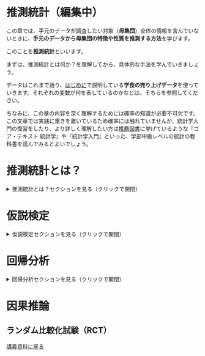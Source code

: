 # 推測統計（編集中）

この章では、手元のデータが調査したい対象（**母集団**）全体の情報を含んでいないときに、**手元のデータから母集団の特徴や性質を推測する方法**を学びます。

このことを**推測統計**といいます。

まずは、推測統計とは何か？を理解してから、具体的な手法を学んでいきましょう。

データはこれまで通り、[はじめに](dataintro_intro.html)で説明している**学食の売り上げデータ**を使っていきます。それぞれの変数が何を表しているのかなどは、そちらを参照してください。

ちなみに、この章の内容を深く理解するためには確率の知識が必要不可欠です。この文章では実践に重きを置いているため確率には触れていませんが、統計学入門の復習をしたり、より詳しく理解したい方は[推薦図書](dataintro_book.html)に挙げているような『コア・テキスト 統計学』や『統計学入門』といった、学部中級レベルの統計の教科書を読んでみるとよいでしょう。

# 推測統計とは？
<details>
<summary>推測統計とは？セクションを見る（クリックで開閉）</summary>

そもそもデータ分析をする理由に立ち返ってみます。当たり前ですが、**データ分析の目的は、データを使って何かしらの問題を解決したり、現状を改善したりすること**です。

私たちは、現在**学食の売上向上プロジェクト**に参加しています。学食の売上向上という目標のためには、キャンペーンを打ち出すのが良いのか、広告を出すのが良いのか、営業時間を変更するのが良いのか、頻繁に新メニューを開発するのが良いのか、そして、それぞれの施策はどれほど売上向上に寄与するのか、を知りたいのです。

そのためには、**母集団の情報を知る必要があります**。学食の売上向上プロジェクトにおいては、学食を利用する可能性があるすべての人の情報です。母集団全体の情報を知ることができれば、例えば、実際に広告を出したときにどの程度売り上げが変化したのかを測ることができます。

**母集団のすべての対象を調査すること**を**全数調査**と呼びます。

しかし、現実には**母集団全体の情報を手に入れられるケースはほとんどありません**。そこで、多くの場合、**母集団から適切に抽出（サンプリング）した標本（データ）を用いて、母集団の情報を推測しよう**とします。

このように、**標本から母集団の情報を推測すること**を**推測統計**と言います。

推測統計には、大きく分けて**統計的推定**と**仮説検定**の2つの方法があります。

#### 統計的推定

**母集団の統計量**（平均や分散など）**を、データから統計的に推測すること**を指します。

例えば、

- 手元のデータでは1回あたりの売り上げ平均が500円だったので、母集団の1回あたりの売り上げ平均も500円だろうと推測する。
- 手元のデータでは購入者の男性割合が $55\%$ だったので、母集団の男性割合は $54 \sim 56\%$ だろうと推測する。

こういった推測が統計的推定です。

推定には、**1つの値で推定する点推定**と、**ある程度の幅をもって推定する区間推定**があります。

#### 仮説検定

**母集団に関する仮説が成り立つか否かを、統計的な手続きを踏んで、データから判断すること**を指します。

例えば、

- 木曜日より火曜日の方が売り上げが大きいかどうか
- ある広告を出すことによって売り上げが変化するかどうか

こういった仮説を検証する手続きが仮説検定です。

## サンプリングと標本の代表性

推定をするにしても、仮説検定をするにしても、**標本が母集団の情報を正しく反映している（標本に代表性がある）かどうかが重要**なポイントになります。

この重要性は、代表性がないケースを想像すると分かりやすいでしょう。

例えば、学食を利用する可能性があるすべての人を母集団として想定しているにもかかわらず、手元には経済学部の教員の購入データしかないとします。

学食は主に学生が利用することが多いでしょうから、母集団の平均年齢を推定したいときに、手元のデータの平均年齢を母集団の平均年齢と見なすことはできません。

また、学生の行動は時間割に左右されていて、ほとんどの学生が昼休みに学食を利用するのに対し、教員は混雑を避けて昼休み前後に利用時間をずらす傾向があるかもしれません。この場合、手元のデータの利用時間のピークを母集団の利用時間のピークとは見なせません。

さらに、学生と教員では予算にも差があるかもしれません。例えば学生は1食あたり400円以内に収めたいと考えている一方、教員は1食あたり600円までは使って良いと考えているかもしれません。この予算の差は1回あたりの購入金額に表れる可能性があるため、データから得られた平均購入金額を、母集団の平均購入金額と見なすことは難しいでしょう。

このような誤った推測を避けるために、**標本が代表性をもつようにバランスよくサンプリングする必要**があるのです。

逆に言うと、標本が代表性をもっていさえすれば、標本平均を母集団の平均だと見なしたり、標本分散を母集団の分散だと見なすことが可能です。

**母集団の情報を推測するために使う数値**（例えば、母集団の平均を推測するために用いるデータの標本平均のこと）**を推定量と呼びます**。

### ランダムサンプリング

標本が代表性をもつようにバランスよくサンプリングする方法が**ランダムサンプリング**（**無作為抽出**）です。

ランダムサンプリングは、**母集団に含まれる調査対象のそれぞれが、標本として抽出される可能性を等しくしたうえで標本を選ぶ方法**です。

例えば、学食を利用する可能性があるすべての人に $1/100$ の確率で当たる（標本として抽出される）くじを引いてもらうようなイメージです。

ランダムサンプリングを行うことで、母集団の情報をバランス良く反映した標本を作ることができます。

![](fig_dataintro_random.png)

代表性のある標本を作ることができたら、標本から得られた数値を推定量にすることができます。

ただし、母集団の情報をすべて集めているわけではない以上、**推定量には必ず誤差が生じます**。**推測をする際には、この誤差も考慮に入れる必要があります**。

## 標準誤差

母集団の情報を推測する際に用いる**推定量のばらつきを標準誤差（Standard error; SE）と呼びます**。

言い換えると、標準誤差は**推定量の標準偏差**です。一般的には**標本平均の標準偏差**を意味します。

名前は似ていますが、**標準偏差と標準誤差は別物なので注意**しましょう。

標準誤差は**推定の精度を表す指標**で、**標準誤差が小さいほど、推定量はばらつきが小さく推定の精度が高い**ことを示します。

データ$(x_{1}, \cdots, x_{n})$を用いた**標準誤差$SE$は**、

$$
SE = \frac{s}{\sqrt{n}} = \frac{\sqrt{\frac{1}{1-n}\sum_{i=1}^{n}(x_{i} - \bar{x})^2}}{\sqrt{n}}
$$

で求められます。つまり、**不偏分散をサンプルサイズで割ったものの平方根**です。

不偏分散については、[記述統計（ `.P`関数と`.S`関数）](dataintro_descriptive.html#.P関数と.S関数)を参照してください。

式を見て分かるように、$SE$の分母にはサンプルサイズが入っています。**標本のサンプルサイズが大きくなると**標準誤差は小さくなる、つまり、**精度の高い推定ができる**ということです。

例えば、手元のデータは1万人の母集団からランダムサンプリングしたものであるとし、手元のデータから母集団の平均購入金額を推測するとします。

ランダムサンプリングを複数回行うケースを考えてみます。1回あたりのサンプルサイズが100人のとき、例えば最初の100人の平均購入金額は500円、2回目の100人の平均購入金額は530円、3回目の100人の平均購入金額は490円と、標本ごとに平均購入金額が大きく異なることもあるでしょう。

ところが、1回あたりのサンプルサイズが1000人だとすると、例えば最初の1000人の平均購入金額は501円、2回目の1000人の平均購入金額は502円、3回目の1000人の平均購入金額は499円と、標本ごとの平均購入金額はそこまで大きく変わらないと想像できます。

1回あたりのサンプルサイズが2000人、3000人、…と増えていけば、さらに平均購入金額のばらつきは小さくなっていき、十分大きなサンプルサイズを得ることができれば、母集団の真の平均購入金額をほぼ誤差なく推測することができるようになります。

これが、サンプルサイズが大きいと精度高く推測できるというイメージです。

### 標準誤差を考慮した棒グラフ

標準誤差を用いると、手元のデータで得られた統計量の精度はどの程度なのかを知ることができました。

この推定精度を考慮したグラフを作成することで、より深い洞察が得られる場合があります。

例えば、男女間で平均購入金額に差があるかを知りたい、気温によってよく購入される商品の違いがあるのかを知りたいなど、特に**グループ間の平均に統計的に差があるかどうかを知りたいとき**にとても有用です。

![](fig_dataintro_sebar.png)

これは、標準誤差を考慮したうえで男女別に平均購入金額を棒グラフにしたものです。

**棒グラフの高さは、男性、女性それぞれの平均購入金額**を表します。

それぞれのバーには、**バーの高さを中心にエラーバーと呼ばれるひげのようなもの**がついています。これが**誤差範囲**を表します。

**データから算出された標本平均がバーの高さにあるならば、母集団の真の平均購入金額は、おおよそこの誤差範囲のどこかに分布しているだろう、という範囲**を示しています。この区間を**信頼区間**と呼びます。

**信頼区間を求めること**は、推測統計のうち**統計的推定**に相当します。

信頼区間は確率をもって設定するため、どの程度の精度で推測したいかによってひげの長さは変わってきますが、**一般的には95%信頼区間**を求めることが多いです。

この95%という数字の解釈には、注意が必要です。

95％信頼区間は、**真の母集団の平均が信頼区間内にある確率が95％だと言っているわけではありません。**

正しくは、**信頼区間が100個あるときに95個の信頼区間には真の母集団の平均が含まれる**ことを表します。

ここまでの話をきちんと理解するためには、確率を勉強する必要がありますが、大事なことは、**エラーバーがあることによって、標本から得られたグループ間の平均の差が、意味のある差なのか、それとも単なる偶然によって得られた差なのかをざっくりと知ることができる**ということです。

2つのグラフの**エラーバーの範囲が重なっていなければ、グループ間の平均には統計的に差がある**と言えますし、**エラーバーの範囲がほとんど重なっていれば、グループ間の平均に統計的な差があるとは言えない**ことになります。

エラーバー付棒グラフを作れるようになると、さまざまな分析が可能になります。例えば

- 昼と夜で売上金額が変化するのかを知ることができる
- 曜日によって利用者の平均年齢が変化するのかを知ることができる
- 打ち出した広告に効果があったのかを検証することができる

ランダムサンプリングされたデータと、標準誤差の知識があれば、工夫次第で大抵の疑問に答えることができます。少し難しい話ではありますが、ぜひ使い方をマスターしましょう。

#### Excelで標準誤差を考慮した棒グラフを作る

Excelでエラーバー付棒グラフを作るには、まず、グループ別にデータを整理する必要があります。

いくつか方法はありますが、グループごとにデータを分割すると分かりやすいでしょう。

ここでは、男女で平均購入金額の差があるかどうかを分析していきます。

**データ分割方法**

![](fig_dataintro_sebar_filter.png)

1. `gender`変数でフィルタをかけ、男性のデータのみを表示
    - グループを規定する変数でフィルタをかけるので、例えば、商品別に分けるなら`item`変数でフィルタをかける
2. フィルタリングされたデータをすべてコピーし、適当なところにペーストする
3. 女性についても1と2を行う

男女別にデータを分割できたら、以下のような表を作ります。

![](fig_dataintro_sebar_table.png)

**必要項目**

- 男女別の平均
    - `AVERAGE`関数を使う
- 男女別の不偏分散
    - `STDEV.S`関数を使う
- 男女別のサンプルサイズ
    - `COUNT`関数を使う
        - `COUNT`関数はデータ範囲を指定して、`= COUNT(データ範囲)`のように使う
- 男女別の標準誤差
    - 男女別に計算した平均、不偏分散、サンプルサイズを使って計算する
    - セルに`= 不偏分散のセル番地/SQRT(サンプルサイズのセル番地)`と入力
    - `SQRT()`関数は、（）内に指定した数値（計算式でもOK）の平方根を返す関数
- 男女別の信頼区間
    - 男女別の標準誤差を使って計算
    - 95％信頼区間：`= 1.96*標準誤差のセル番地`と入力
    - かける数字の大きさによってさまざまな信頼区間を計算可能
        - 90％信頼区間：`= 1.64*標準誤差のセル番地`
        - 99％信頼区間：`= 2.58*標準誤差のセル番地`

![サンプルサイズ](fig_dataintro_sebar_count.png)
![標準誤差](fig_dataintro_sebar_se.png)
![信頼区間](fig_dataintro_sebar_ci.png)

表ができたら、グループ名と各平均値のセルを選択し、棒グラフを作ります。できたグラフに、以下の手順でエラーバーを追加しましょう。

**エラーバー追加手順**

1. グラフを選択し、**グラフのデザイン**→**グラフ要素を追加**→**誤差範囲**→**その他の誤差範囲オプション**の順に選択
2. 誤差範囲の追加ウィンドウでエラーバーを追加したいグループ名を選択しOKをクリック
3. **誤差範囲の書式設定**メニューの**誤差範囲**から**ユーザー設定**を選択
4. ユーザー設定の誤差範囲ウィンドウで、**正の誤差の値**と**負の誤差の値**両方に計算した**信頼区間のセル番地**を指定

![グラフの選択](fig_dataintro_sebar_gen.png)
![標準誤差を追加](fig_dataintro_sebar_gen1.png)
![標準誤差の設定](fig_dataintro_sebar_gen2.png)

これで、エラーバー付棒グラフを作成できました。

![](fig_dataintro_sebar.png)

男性のほうが女性より平均購入金額が高く、しかも、男女のエラーバーが重なる範囲がないため、真の平均購入金額も男女で異なる可能性が高いといえます。

</details>

# 仮説検定
<details>
<summary>仮説検定セクションを見る（クリックで開閉）</summary>

エラーバー付棒グラフを作成することで、グループ間で平均値に差があるかどうかをざっくりと知ることができました。

しかし、これはあくまでもざっくりとした分析です。

- 男女間で平均購入金額に統計的に意味がある差が存在するのではないか
- 広告によって売り上げは向上したのではないか
- 時間帯によって客層は異なるのではないか

こういった**仮説**にしっかりと答えるためには、何らかの**客観的な基準で評価をする**ことが必要です。

データを利用して、このような**仮説が正しいかどうかを客観的に判断することを仮説検定**と呼びます。

例えば、男女間で平均購入金額に差があるのではないか、という仮説を検討します。

データから得られた平均購入金額は、男性が約438円、女性が約408円でした。

男性の方が30円多く購入しているから、**男女間では平均購入金額に差があると言える**でしょうか？それとも、たまたま選ばれたデータによって**偶然生じた差にすぎない**のでしょうか？

仮に言えたとして、**何円以上の差があれば男女間に差があると言えるでしょうか？**

この問いに答えるために、まずは**仮説を立てます**。

統計的手法を用いて仮説検定を行う際には、**仮説の立て方に少し独特な作法があります**。

- **×**　男女間で平均購入金額に差が**ある**
- **〇**　男女間で平均購入金額に差は**ない**

このように、**差はないという仮説を立て**、この仮説を統計的に否定する（**棄却する**）ことで、**男女間で平均購入金額に差があるという仮説を支持**します。

#### 帰無仮説と対立仮説

- **帰無仮説**：「差はない」という**否定したい仮説**のこと
    - 否定することによって無に帰す仮説という意味
    - 上の例では、「男女間で平均購入金額に差は**ない**」という仮説のこと
- **対立仮説**：「差がある」という**支持したい仮説**のこと
    - 帰無仮説に対立するという意味
    - 上の例では、「男女間で平均購入金額に差が**ある**」という仮説のこと
    - 対立仮説を「男性の方が女性より平均購入金額が高い」とすることもできる
        - 対立仮説が「差がある」のとき：男性の方が平均購入金額が高いときと低いときの両方を支持する（**両側検定**という）
        - 対立仮説が「男性の方が女性より平均購入金額が高い」のとき：男性の方が平均購入金額が高いという片側の差のみを支持する（**片側検定**という）

少し回りくどく見えるかもしれませんが、**「差がある」ことを仮説にするのは意外と難しい**のです。

大きな理由は、**どの程度の大きさであれば「差がある」と言えるのか、客観的な指標で判断しづらい**ことです。10円の差を「差がある」と言う人もいれば、100円差があっても「差はない」と言う人もいるかもしれません。

そこで、
1. **差がないことが正しいと仮定**し、
2. **得られたデータが「差がない」前提の下ではとても珍しい確率でしか得られないもの**だとしたら、
3. **差がないという前提を否定**する、

という手順を踏むことで、「差がある」という仮説を支持していくのです。

### Excelで仮説検定（t検定）をする

**男女間での平均購入金額に差があるかどうかという仮説を例**に、仮説検定の中でも、特に **$t$ 検定の手順**を見ていきましょう。t 検定は、平均値の差があるかどうかを検定するときに使われる手法です。手順は以下の通りです。

1. 有意水準を決める
2. 仮説を立てる
3. $t$ 検定を実行する
4. 結果を解釈する

1つひとつを詳しく見ていきましょう。

#### 1. 有意水準を決める

まずは、どういう数字が出てきたら帰無仮説を棄却するか、最初に基準となる数字を決めておきます。

具体的には、**男女間での平均購入金額に差がないという仮説が正しいときに、手元のデータの平均の差が $X$ 円以上となる確率が $\alpha$ 以下であれば、差がないという前提が間違っていたと判断する**ときの **$\alpha$** という数字です。

慣例的に **$\alpha$ は $5\%$** とすることが多いです。

以降の手順で**男女間での平均購入金額に差がないという仮説が正しいときに、手元のデータの平均の差が $X$ 円以上となる確率**を求めていくので、判断に主観が入らないよう、先に決めておく必要があります。

#### 2. 仮説を立てる

次に、仮説を立てます。

先に述べたように、男女間で平均購入金額に差があるかどうかを検定するときは、**男女間での平均購入金額に差がない**という帰無仮説を立てます。

男性の平均購入金額を $\overline{sales}_{男}$、女性の平均購入金額を $\overline{sales}_{女}$ とすると、帰無仮説 $\mu_{0}$ は

 

$$
\mu_{0}: \bar{X} \equiv \overline{sales}_{男} - \overline{sales}_{女} = 0
$$

という式で表すことができます。

#### 3. $t$ 検定を実行する

ここからは、Excelのデータ分析ツールを使って検定を行っていきます。

データ分析ツールは、Excelの「データ」タブ内にある「データ分析」をクリックすると使えます。

「データ分析」が見つからないときは、先に「分析ツールアドイン」を追加する必要があります。

##### 分析ツールアドインの追加

1. 「ファイル」タブ→「オプション」を選択
2. 「アドイン」→「設定」を選択
3. 「分析ツール」にチェックを入れ、OKをクリック
4. Excelを再起動する

次に、データ分析ツールに合わせてデータを加工します。

[Excelで標準誤差を考慮した棒グラフを作る](#excelで標準誤差を考慮した棒グラフを作る)と同じように、男性のデータと女性のデータに分割しましょう。

分割ができたら、「分析ツール」を起動します。分析ツールから **t 検定: 等分散を仮定した2標本による検定**を選択し、必要なオプションを入力します。

![](fig_dataintro_ttest_gen.png)

##### t 検定のオプション

![](fig_dataintro_ttest_input.png)

- 変数1の入力範囲
    - 1つ目のデータの範囲
    - ここでは男性のデータの範囲
- 変数2の入力範囲
    - 2つ目のデータの範囲
    - ここでは女性のデータの範囲
- 仮説平均との差異
    - 帰無仮説で設定した差を入力（デフォルトは $0$ ）
    - ここでは空欄または0
- ラベル
    - データ範囲にラベル（列名）が含まれるときはチェックを入れる
- $\alpha$
    - 有意水準（デフォルトは $0.05$）
- 出力オプション
    - 結果を出力したいセルを入力
        - 出力先：データと同じシートに出力したいときに、出力したいセルを入力
        - 新規ワークシート：新しいシートに出力したいときに、ワークシート名を記入（空欄でもOK）
        - 新規ブック：新しいファイルに出力したいときに、ファイル名を記入（空欄でもOK）

以上を入力してOKをクリックすると、指定した出力先に結果が表示されます。

#### 4. 結果を解釈する

オプションが正しく入力されていれば、以下のような結果が表示されるはずです。

![](fig_dataintro_ttest_result.png)

##### 結果の表

| 項目               | 説明                  |
|-------------------|-----------------------|
| **ラベル**         | データに設定した列名      |
| **平均**           | 各データ（ここでは男女それぞれ）の平均値　|
| **分散**           | 各データ（ここでは男女それぞれ）の不偏分散 |
| **観測数**         | 各データ（ここでは男女それぞれ）のサンプルサイズ |
| **プールされた分散** | **割愛**               |
| **仮説平均との差異** | 仮説平均との差異に設定した値（ここでは0）|
| **自由度**         | **割愛**               |
| **t**             | t値と呼ばれ、各データの差（ここでは男女間の差）を評価する値<br>この値が大きいほど各データの差（ここでは男女間の差）が大きいことを示す |
| **P(T >= t) 片側** | 片側検定（対立仮説が「男性の方が女性より平均購入金額が高い」あるいは「男性の方が女性より平均購入金額が低い」）の場合の $p$ 値（$p$ 値については後述） |
| **t 境界値 片側**   | 片側検定の場合の棄却限界値<br>t値がこの値を超えると帰無仮説を棄却できる                               |
| **P(T >= t) 両側** | 両側検定（対立仮説が「男女間で平均購入金額に差がある」）の場合の $p$ 値                               |
| **t 境界値 両側**   | 両側検定の場合の棄却限界値 |


いろいろと数値が出力されてややこしいかもしれませんが、**注目すべきは  P(T> =t)（$p$ 値）** です。

これは、**「男女間の平均購入金額に差がない」という帰無仮説が正しいときに、手元のデータで観察される差が生じるのはどのくらい珍しいことなのかを表す確率**です。

私たちは最初に、**男女間での平均購入金額に差がないという仮説が正しいときに、手元のデータの平均の差が $X$ 円以上となる確率が $\alpha$ 以下であれば、差がないという前提が間違っていたと判断する**と決めました。

よって、$t$ 検定で得られた $p$ 値と最初に決めた $\alpha$ を比較し、**$p< \alpha$ であれば帰無仮説を棄却**し、**$p< \alpha$ であれば帰無仮説を支持する**という判断を行うことになります。

ここで得られた結果では、$p$ 値は $9.83813 \times 10^{-10} \left(=\frac{9.83813}{10^{10}}\right)$ という、非常に小さい値になっています。

これはつまり、「男女の購入金額の差が0円である」という帰無仮説が正しい場合でも、手元のデータで観測されたような30円の差が生じる確率は、わずか $0.0000000983813\%$ しかない、ということを意味します。

私たちは事前に、「観測された差が偶然によって生じる確率（$p$ 値）が $5\%$ 以下であれば、帰無仮説を棄却する（$=$差がないという前提を否定する）」と決めていました。

したがって、この場合は「男女の購入金額の差が0円である」という前提は成り立たないと判断し、男女の購入金額に統計的に有意な差があると結論づけることができます。

以上のように、仮説検定では「偶然では説明できない差があるのかどうか」を、データに基づいて判断することができます。特に $p$ 値は、その差が偶然に生じる可能性を数値で示してくれるため、データの意味を客観的に捉えるための強力なツールとなります。

仮説検定では、観測された差や効果が偶然によるものかどうかを判断することができます。しかし、実際のデータでは複数の要因が同時に影響している場合が多く、単純な比較だけでは不十分です。次に学ぶ回帰分析では、変数同士の関係（相関）を数式で表現し、データの傾向を把握したり、将来の値を予測したりすることが可能になります。

</details>

# 回帰分析
<details>
<summary>回帰分析セクションを見る（クリックで開閉）</summary>

このセクションでは、**回帰分析**について学んでいきます。

一般に回帰（regression）とは「**興味のある変数（$Y$）の値を、他の変数（$X$）を用いて予測すること**」を指します。

例えば、学食に来た人の性別（$X$）を手掛かりに、その人が何円の商品を購入するか（$Y$）を予測することが回帰分析にあたります。

このときに、手掛かりにする変数（$X$）を**説明変数**（または**独立変数**）と言い、予測する変数（$Y$）を**被説明変数**（または**従属変数**）と呼びます。

回帰分析は大きく**ノンパラメトリック回帰**と**パラメトリック回帰**に分けられ、パラメトリック回帰の中で最もよく使われるのが**線形回帰**です。

ちなみに、**パラメトリック**という言葉は、「**パラメータに関連する**」や「**パラメータで表される**」という意味を持ち、統計学では特に**分析の際にパラメータの値を仮定すること**を指します。つまり、$Y$を$X$で予測するときに、$Y$が$X$の関数として表されることを仮定するのがパラメトリック回帰、関数形を仮定しないのがノンパラメトリック回帰です。

以降では、ノンパラメトリック回帰と線形回帰について説明し、データを用いた予測方法を学んでいきます。

## ノンパラメトリック回帰

ここでは、男女別に売上金額を予測することを考えます。

ノンパラメトリック回帰の場合は、まずサンプルを男女に分割し、男性の売上金額、女性の売上金額をそれぞれ予測します。

予測を行う際には、**正確に予測すること**を目指します。

**正確に予測できている状態**とは、**予測誤差（prediction error）が最小である状態**です。

予測誤差は、$X$によって予測した$Y$の値、$\hat{Y}$と、実際の$Y$の値の差として表されます。

私たちの手元に、$\{Y_{1}, Y_{2}, \dots, Y_{i}, \dots, Y_{N}\}$という$N$個のデータがあるとき、予測誤差を$\varepsilon_{i}$とすると、予測誤差のデータは以下のようになります。

$$
\varepsilon_{1} = Y_{1}- \hat{Y}, \varepsilon_{2} = Y_{2}- \hat{Y}, \dots, \varepsilon_{i} = Y_{i}- \hat{Y}, \dots, \varepsilon_{N} = Y_{N}- \hat{Y}
$$

予測誤差は正負どちらの値も取りうるので、**平均二乗誤差**（**MSE: Mean Squared Error**）を使って予測誤差全体の大きさを評価します。

$$
MSE = \frac{1}{N}(\varepsilon_{1}^{2} + \varepsilon_{2}^{2} + \cdots + \varepsilon_{i}^{2} + \cdots + \varepsilon_{N}^{2}) = \frac{1}{N}\sum_{i = 1}^{N}(Y_{i}- \hat{Y})^{2}
$$

このMSEを最小にするような予測値$\hat{Y}$を考えれば、精度の高い予測ができることになります。

結果だけお伝えすると、$\hat{Y} = \bar{Y}$（**$Y$の平均値**）のときに、MSEが最小になります。</br>
（興味がある方は、以下のMSEの計算式を参照してください。）

<details>

<summary>MSEの計算式を見る（クリックで開閉）</summary>

$$
\begin{align}
MSE &= \frac{1}{N}\sum_{i = 1}^{N}(Y_{i}- \hat{Y})^{2} \\
    &=  \frac{1}{N}\left(\sum_{i = 1}^{N}Y_{i}^{2}- 2\sum_{i = 1}^{N}Y_{i}\hat{Y} + \sum_{i = 1}^{N}\hat{Y}^{2}\right) \\
    &= \frac{1}{N}\sum_{i = 1}^{N}Y_{i}^{2}- 2\hat{Y}\times\frac{1}{N}\sum_{i = 1}^{N}Y_{i} + \frac{1}{N}\times N\hat{Y}^{2} \\
    &= \frac{1}{N}\sum_{i = 1}^{N}Y_{i}^{2}- 2\hat{Y}\times\frac{1}{N}\sum_{i = 1}^{N}Y_{i} + \hat{Y}^{2} \\
    &= \left(\frac{1}{N}\sum_{i = 1}^{N}Y_{i}\right)^{2}- 2\hat{Y}\times\frac{1}{N}\sum_{i = 1}^{N}Y_{i} + \hat{Y}^{2} +\frac{1}{N}\sum_{i = 1}^{N}Y_{i}^{2} - \left(\frac{1}{N}\sum_{i = 1}^{N}Y_{i}\right)^{2}\\
    &= \left(\frac{1}{N}\sum_{i = 1}^{N}Y_{i} - \hat{Y}\right)^{2} + \frac{1}{N}\sum_{i = 1}^{N}Y_{i}^{2} - \left(\frac{1}{N}\sum_{i = 1}^{N}Y_{i}\right)^{2}\\
\end{align}
$$

よって、$\hat{Y} = \frac{1}{N}\sum_{i = 1}^{N}Y_{i} \equiv \bar{Y}$のときMSEは最小値をとる。

</details>

つまり、ノンパラメトリック回帰は、以下の手順で行います。

1. データから、説明変数$X$と被説明変数$Y$（ここでは、各個人の性別と売上金額）をペアにしたサンプルを抽出する。
2. 説明変数$X$の値に基づいて、サンプルを複数のグループに分割する（ここでは、男性グループと女性グループに分割する）。
4. 各グループ内で平均値$\bar{Y}$を計算し、その結果を予測値とする。

### Excelを使ったノンパラメトリック回帰

それでは、男女それぞれの売上金額をノンパラメトリック回帰に基づいて予測してみましょう。

`gender`変数でフィルタをかけ、男女別に`sales`変数を分割し、`AVERAGE`関数を使って、男女それぞれの平均売上金額を計算すればそれでOKです。</br>
（関数の使い方は[Excelで標準誤差を考慮した棒グラフを作る](#excelで標準誤差を考慮した棒グラフを作る)を参照してください。）

あるいは、`AVERAGEIFS`関数を使って、生のデータから男女それぞれの売上金額を抽出し、平均を計算しても良いです。`AVERAGEIFS`関数は、`COUNTIFS`関数とほとんど同じように使えます。

###### `AVERAGEIFS`関数

複数の条件を満たすすべてのセルの平均を返す関数です。

`AVERAGEIFS(平均範囲, 条件範囲 1, 条件 1, [条件範囲 2, 条件 2], ...)` 

（例）男性の平均売上金額：`= AVERAGEIFS($B:$B, $A:$A, "男")`


![](fig_dataintro_nonpara.png)

データから得られた平均購入金額は、男性が約438円、女性が約408円でした。これらの値が、それぞれの性別における売上金額の予測値として用いられます。

### ノンパラメトリック回帰の注意点

ノンパラメトリック回帰が可能な場合には、サンプルを分割して平均を計算するだけで、十分有用な予測値を得られます。

しかし、ノンパラメトリック回帰には弱点もあります。

第一に、ノンパラメトリック回帰で十分な予測精度を担保するためには、それなりのサンプルサイズが必要です。

一般には、サンプルサイズが30以上であれば比較的安定した結果を得られると言われていますので、男女それぞれ30人ずつのデータを集められればとりあえず基準はクリアしたことになります。

この基準は、説明変数$X$に多くの項目が含まれる場合、さらにシビアになります。

例えば、説明変数$X$に性別（男/女）と職位（学生/職員）の両方を含むとすると、$2 \times 2 = 4$グループにサンプルを分割するので、それぞれ30以上のサンプルサイズが必要、全体として120以上のサンプルサイズが必要になってしまいます。

このように、サンプルを細かく分割すると、1つ1つのグループのサンプルサイズが小さくなり、予測精度が下がる要因になってしまいます。

第二に、事前に説明変数$X$と被説明変数$Y$の関係が想定されるときに、全体の傾向が見づらいことがあります。

例えば、年齢と売上金額の関係を考えてみます。若い人の方がたくさん食べられるので売上金額は高い傾向にあるかもしれないし、年齢を重ねた人の方が金銭的に余裕があって売上金額が高い傾向にあるかもしれません。

![](fig_dataintro_agesales.png)

上図は年齢ごとに売上金額をプロットしたものと、それをノンパラメトリック回帰した結果を表しています。

「1年歳をとることで売上金額が何円上がるか（下がるか）」という全体的な傾向をノンパラメトリック回帰の結果から解釈することは難しいでしょう。

横軸の取りうる値がもっと細かくなれば、回帰曲線自体がよりギザギザとなって見づらくなることもありますし、説明変数が手元のデータにないの値（ここでは、例えば15歳の人や40歳の人など）をとるときの予測値を計算することもできません。



## 線形回帰

[ノンパラメトリック回帰の注意点](#ノンパラメトリック回帰の注意点)に挙げたような問題点に対処するために、**説明変数$X$と被説明変数$Y$の関係になんらかの関数形を仮定する方法が、パラメトリック回帰**です。

特に、**被説明変数$Y$は説明変数$X$の1次式であると仮定する方法を線形回帰**（**linear regression**）**といいます**。

例えば、売上金額（`sales`）は気温（`temp`）の1次式であると仮定すると、売上金額は以下の式で表すことができます。

$$
sales = \beta_{0} + \beta_{1} \times temp + \varepsilon
$$

例のように、**説明変数が一つのときには特に単回帰モデル**といい、**説明変数が二つ以上の時には重回帰モデル**といいます。

ここで、回帰モデルについていくつかの専門用語を整理しておきます。

$Y = \beta_{0} + \beta_{1} X + \varepsilon$ のような**説明変数$X$と被説明変数$Y$の関係式を回帰式**と呼び、**直線の切片$\beta_{0}$、直線の傾き$\beta_{1}$を回帰係数**と呼びます。

**線形回帰は、手元のデータ$(temp, sales)$の組み合わせから、データの動きを最もよく表す直線の回帰係数$(\beta_{0}, \beta_{1})$を見つける作業**です。

データの動きを最もよく表す直線とは、（ノンパラメトリック回帰と同様に）予測誤差の少ない直線のことです。

ここでも、予測誤差は$\varepsilon$で表されるので、回帰係数$(\beta_{0}, \beta_{1})$のもとで、回帰式 $Y = \beta_{0} + \beta_{1} X + \varepsilon$ のMSEは以下の式で表されます。

$$
MSE = \frac{1}{n} \sum_{i=1}^{n} (Y_{i} - \beta_{0} - \beta_{1} X_{i})^{2}
$$

**この誤差を最小にする回帰係数の値**$(\hat{\beta_{0}}, \hat{\beta_{1}})$**を、最小二乗推定量**、あるいは**OLS(ordinary least squares)推定量と呼びます**。

具体的な導出過程は割愛しますが、OLS推定量は以下の式で求められます。

$$
\begin{align}
\hat{\beta_{1}} &= \frac{\sum_{i=1}^{n}(Y_{i} - \bar{Y})(X_{i} - \bar{X})}{\sum_{i=1}^{n}(X_{i} - \bar{X})^{2}} \\
&= \frac{\sum_{i=1}^{n}(Y_{i} - \bar{Y})(X_{i} - \bar{X})/(n-1)}{\sum_{i=1}^{n}(X_{i} - \bar{X})^{2}/(n-1)} \\
&= \mathbf{\frac{XとYの標本共分散}{Xの標本分散}} \\
\hat{\beta_{0}} &= \bar{Y} - \hat{\beta_{1}}\bar{X}
\end{align}
$$

式を見ていただいて予想がつくかもしれませんが、$\beta_{1}$（**傾きの係数**）**の方が大切**です（$\beta_{0}$はおまけのようなものです）。

直線において、説明変数$X$と被説明変数$Y$が相関するかどうかを決めるのが傾きの係数だからです。

**$\beta_{1}$がほとんど$0$のケース**を考えます。
散布図と回帰曲線は、例えばこんな感じになります。

![](fig_dataintro_0slope.png)

被説明変数$Y$の値が、説明変数$X$の値にかかわらず分布している、つまり、**説明変数$X$と被説明変数$Y$が連動して動いていない**ことが読み取れると思います。

このような状態では、説明変数$X$から被説明変数$Y$の値を予測することはできません。

よって、ある変数を用いてほかの変数の値を予測したいときや、何か意味のある相関を見つけたいときは、**傾きが$0$ではないことを確認する必要がある**のです。


### Excelで回帰分析をする

Excelで回帰分析をするとき、単回帰分析（説明変数$X$が1つだけ）の場合は2通りの方法があります。

#### 1. 散布図に近似曲線を追加する

1. 散布図を作る（[記述統計（散布図）](dataintro_descriptive.html#散布図)を参照）
2. 散布図を選択し、「デザイン」タブ→「グラフ要素を追加」→「近似曲線」→「線形」の順に選択

**単回帰分析であれば、散布図に近似曲線を追加**するだけで、回帰係数を求めることができます。

しかし、傾**きが$0$ではないかどうかを確認したいときには、グラフだけでは不十分**です。
また、説明変数$X$が2つ以上の場合は回帰曲線を図示することはできません。
その場合は、次のセクションで説明される方法で分析します。


#### 2. 分析ツールを使う

**傾きが$0$ではないかどうかを確認したいとき、説明変数$X$が2つ以上の場合**は、[仮説検定](#仮説検定)でも使った分析ツールを使います。

分析ツールの追加方法は[分析ツールアドインの追加](#分析ツールアドインの追加)を参照してください。

$$
sales = \beta_{0} + \beta_{1} \times temp + \varepsilon
$$

この回帰式の係数を推定してみます。

1. 「データ」タブ→「データ分析」の順に選択して分析ツールを開く
2. 「回帰分析」を選択
3. 必要な項目を記入

| 項目               | 内容                                     |
|-------------------|-----------------------------------------|
| 入力$Y$範囲         | 被説明変数のデータ範囲を入力                 |
| 入力$X$範囲         | 説明変数のデータ範囲を入力                   |
| ラベルの指定         | 1行目に変数名がある場合、「ラベル」にチェックを入れる |
| 出力オプションの指定 | 結果を出力したい場所を指定                      |
| &emsp;一覧の入力先       | 入力した既存ワークシートのセルに結果が出力される|
| &emsp;新規ワークシート    | 出力用の新しいワークシートが自動で作成される   |
| &emsp;新規ブック         | 出力用の新しいExcelブックが自動で作成される   |

![](fig_dataintro_linreg.png)

正しく入力されていれば、出力オプションで指定したセルに結果が出力されます。

![](fig_dataintro_linregrsl.png)

| 区分       | 項目           | 説明                                |
|------------|----------------|-----------------------------------|
| 概要       | 重相関 $R$     | 説明変数と被説明変数の相関係数（複数の$X$がある場合でもまとめた指標）|
|            | 決定係数 $R^2$ | 回帰モデルによって説明される$Y$の変動の割合（決定係数）|
|            | 補正 $R^2$     | 自由度調整済み決定係数（説明変数が多いと過大評価になるのを補正）|
|            | 標準誤差       | 推定誤差の標準偏差（残差のばらつきの尺度） |
|            | 観測数         | データのサンプル数（行数）              |
| 分散分析   | 回帰           | 回帰によって説明される分散に関する統計量（自由度, 分散など）|
|            | 残差           | 説明できなかった残差の分散              |
|            | 合計           | 総平方和（回帰+残差）                  |
|            | 分散比         | $F$値の計算に用いる（回帰分散 ÷ 残差分散）|
|            | 有意 $F$       | モデル全体の有意性の検定（$p$値）        |
| 係数表     | 切片           | 回帰式の切片（$Y = \beta_{0} + \beta_{1}X$ の $\beta_{0}$ 部分）|
|            | 説明変数名     | 各説明変数の名前（例：`temp`）           |
|            | **係数**      | **各説明変数の回帰係数（傾き$\beta_{1}$）** |
|            | 標準誤差       | 各係数の標準誤差（ばらつき）             |
|            | $t$ 値        | 係数の有意性を検定するための統計量       |
|            | **$P$ 値**    | **$t$検定の$p$値。小さいほど係数が有意（例：$< 0.05$）**|
|            | 下限 $95\%$    | 係数の95%信頼区間の下限                |
|            | 上限 $95\%$    | 係数の95%信頼区間の上限                |

たくさんの数値が出てきますが、**重要なのは係数と$P$ 値**です。

係数は各説明変数の回帰係数（ここでは$\beta_{1}$）を表します。
回帰係数が$-11.28$であるということは、気温（`temp`）が一度上がると売上（`sales`）は$-11.28$円変化する、つまり、**気温が一度上昇すると売上は$11.28$円下がる**という関係になっていることが分かります。

一方、$P$ 値はその回帰係数が統計的に$0$と異なると言えるかどうかを示します。

これは、**回帰係数が$0$である**という帰無仮説に対する検定を行っていることを意味します。

説明変数が被説明変数の予測に有効であるためには、**対応する回帰係数が$0$ではない**、つまり**統計的に有意**である必要があります。

そのため、回帰分析を行う際は、[仮説検定](#仮説検定)で学んだ考え方に基づき、回帰係数が統計的に$0$と異なることを判断するのが一般的です。

詳しくは、[Excelで仮説検定（t検定）をする](#excelで仮説検定t検定をする)を参照してください。

分析者は、事前に有意水準を設定し、$P$ 値がその水準よりも小さいときに、回帰係数は有意に$0$と異なると結論付けます。

例えば、有意水準を$5\%$（$= 0.05$）とした場合、`temp`の回帰係数について$P値 = 1.96773E-75 (= 1.96773×\frac{1}{10^{75}}) < 0.05$ なので、`temp`の回帰係数は有意に$0$と異なると言えます。

よって、`temp`は`sales`の予測に有効な説明変数だと判断され、以下のような回帰モデルを使って売上を予測できます。

$$
sales = 647.2523251 -11.28513304 \times temp
$$

この回帰式に、実際の気温の値を代入することで、その日の売上を予測することができます。


### ダミー変数を使った線形回帰

先ほどの例では、`temp`のような**連続変数**（ある値と次の値の間に無限の中間値を持つ変数）を説明変数とする回帰分析を扱いました。

しかし、実際の分析では、性別や職種など、数値ではないカテゴリ変数を扱う場面も多くあります。
[仮説検定](#仮説検定)の例のように、男女間での売上金額の差を分析したいような場合です。

このようなときは、**各カテゴリに数値を対応させることで、それを説明変数として回帰モデルに組み込むことができます**。
例えば、性別を男性$=1$、女性$=0$のように変換します。

特に、0と1の**2値しかとらない変数**を**ダミー変数**と呼びます。

### ダミー変数の係数の解釈

ダミー変数を回帰モデルに入れると、その**係数は基準となるカテゴリ（0が割り当てられたカテゴリ）との差を表す**ようになります。

例えば、

$$
sales = \beta_{0} + \beta_{1} \times male + \varepsilon
$$

というモデルでは、

- `male`$= 1$のとき（男性）、予測される`sales`の値は$\beta_{0} + \beta_{1}$
- `male`$= 0$のとき（女性）、予測される`sales`の値は$\beta_{0}$

となり、$\beta_{1}$は**男性と女性の平均的な差**（男性の売上金額は女性と比較して平均的に$\beta_{1}$円異なる）を示す係数になります。

このように、ダミー変数の係数は基準カテゴリとの比較として解釈します。

### Excelでダミー変数を作る

$\{男, 男, 男, 女, 女, 男, ...\}$のように文字列でデータが入力されている場合、各カテゴリに数値を割り当て、男性$=1$、女性$=0$となるようなダミー変数を作ります。

Excelでは`IF`関数を使います。

#### `IF`関数
`IF(条件, 真の場合の値, 偽の場合の値)`

（例）`gender`変数が`男`のときに$1$、`女`のときに$0$を割り当てる: `IF(A2="男", 1, 0)`

![](fig_dataintro_dummy.png)

このようにカテゴリと数値を対応させることで、連続変数と同じように回帰分析ができるようになります。

![](fig_dataintro_linreg_dum.png)

![](fig_dataintro_linregrsl_dum.png)

`male`の回帰係数は$30.15$、$P$値は$9.84E-10 (= 9.84×\frac{1}{10^{10}}) < 0.05$なので、性別ダミーは売上予測に有効な変数であり、以下のような回帰モデルを使って売上を予測できます。

$$
sales = 407.963 +30.15132275 \times male
$$


### 重回帰分析

これまでは、説明変数が1つだけのケースを考えてきました。

売上金額が気温によって変化するのは、恐らく寒いときに温かいものが食べたくなることが理由の1つでしょう。

しかし、売上金額が変化する要因はほかにも考えられます。

- 男性の方が女性よりもたくさん食べるので、売上金額は大きくなるかもしれない（実際に、性別ダミーは正に有意だったので、予測に有効な変数であることが分かりました）。
- 学生よりも職員の方が予算が潤沢なので、売上金額は大きくなるかもしれない。
    - 逆に、学生の方が食べ盛りなので、売上金額は大きくなるかもしれない。
- 学食で割引キャンペーンなどの施策を行っている日は、売上金額は大きくなるかもしれない。

このように、考えようと思えば、いくらでも売上金額と相関していそうな要因を挙げることができます。

ここでは、2つ以上の説明変数を用いて売上金額を予測していきます。

2つ以上の説明変数を使った線形回帰のことを、重回帰分析と呼びます。

例えば、売上金額（`sales`）が気温（`temp`）と職位（`position`）によって予測されるモデルを仮定します。

現在職位（`position`）変数は文字列のデータになっているので、先ほどの性別ダミーと同様に、学生$=1$、職員$=0$となるようなダミー変数を作っておきましょう（`student`変数とします）。


![](fig_dataintro_mulreg_dum.png)

このとき、売上金額は以下の式で表すことができます。

$$
sales = \beta_{0} + \beta_{1} \times temp + \beta_{2} \times student + \varepsilon
$$


</details>

# 因果推論
<!---
<details>
<summary>因果推論セクションを見る（クリックで開閉）</summary>
--->


## ランダム比較化試験（RCT）

</details>
 
[講義資料に戻る](index.html)
